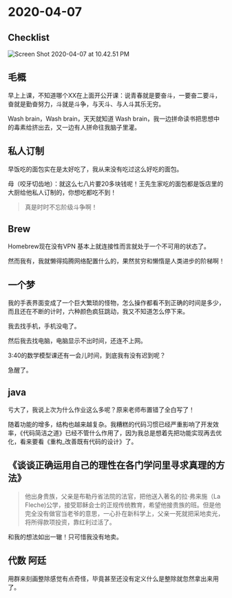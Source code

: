 # 2020-04-07

## Checklist

![Screen Shot 2020-04-07 at 10.42.51 PM](https://tva1.sinaimg.cn/large/00831rSTgy1gdll3fphnbj30zw0u0gz2.jpg)

## 毛概

早上上课，不知道哪个XX在上面开公开课：说青春就是要奋斗，一要奋二要斗，奋就是勤奋努力，斗就是斗争，与天斗、与人斗其乐无穷。

Wash brain，Wash brain，天天就知道 Wash brain，我一边拼命读书把思想中的毒素给挤出去，又一边有人拼命往我脑子里灌。



## 私人订制

早饭吃的面包实在是太好吃了，我从来没有吃过这么好吃的面包。

母（咬牙切齿地）：就这么七八片要20多块钱呢！王先生家吃的面包都是饭店里的大厨给他私人订制的，你想吃都吃不到！

> 真是时时不忘阶级斗争啊！

## Brew

Homebrew现在没有VPN 基本上就连接性而言就处于一个不可用的状态了。

然而我有，我就懒得捣腾网络配置什么的，果然贫穷和懒惰是人类进步的阶梯啊！

## 一个梦

我的手表界面变成了一个巨大繁琐的怪物，怎么操作都看不到正确的时间是多少，而且还在不断的计时，六种颜色疯狂跳动，我又不知道怎么停下来。

我去找手机，手机没电了。

然后我去找电脑，电脑显示不出时间，还连不上网。

3:40的数学模型课还有一会儿时间，到底我有没有迟到呢？

急醒了。

## java

亏大了，我说上次为什么作业这么多呢？原来老师布置错了全白写了！

随着功能的增多，结构也越来越复杂。我糟糕的代码习惯已经严重影响了开发效率，《代码简洁之道》已经不管什么作用了，因为我总是想着先把功能实现再去优化，看来要看《重构_改善既有代码的设计》了。

## 《谈谈正确运用自己的理性在各门学问里寻求真理的方法》 

> 他出身贵族，父亲是布勒丹省法院的法官，把他送入著名的拉·弗来施（La Fleche)公学，接受耶稣会士的正规传统教育，希望他接贵族的班。但是他完全没有做官当老爷的意思，一心扑在新科学上，父亲一死就把采地卖光，将所得款项投资，靠红利过活了。

和我的想法如出一辙！只可惜我没有地卖。

## 代数 阿廷

用群来刻画整除感觉有点奇怪，毕竟甚至还没有定义什么是整除就忽然拿出来用了。





